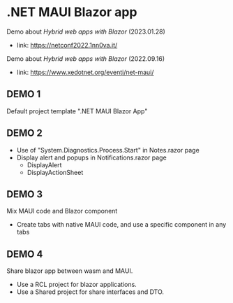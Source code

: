 # .NET MAUI Blazor app

Demo about *Hybrid web apps with Blazor* (2023.01.28)
- link: https://netconf2022.1nn0va.it/

Demo about *Hybrid web apps with Blazor* (2022.09.16)
- link: https://www.xedotnet.org/eventi/net-maui/

## DEMO 1

Default project template ".NET MAUI Blazor App"

## DEMO 2

- Use of "System.Diagnostics.Process.Start" in Notes.razor page
- Display alert and popups in Notifications.razor page
  - DisplayAlert
  - DisplayActionSheet

## DEMO 3

Mix MAUI code and Blazor component
- Create tabs with native MAUI code, and use a specific component in any tabs

## DEMO 4

Share blazor app between wasm and MAUI.

- Use a RCL project for blazor applications.
- Use a Shared project for share interfaces and DTO.

